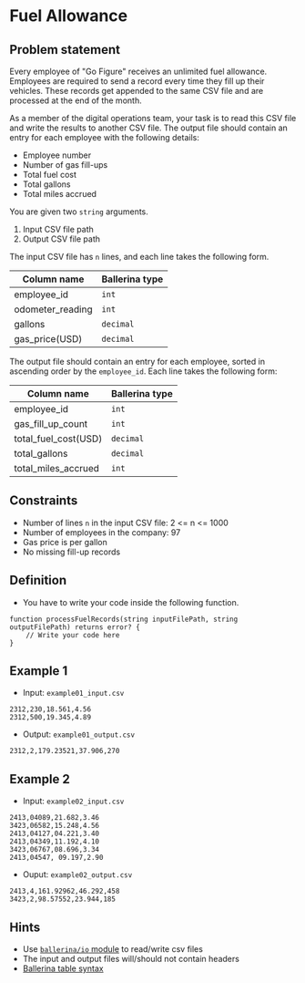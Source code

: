 # Fuel Allowance

## Problem statement

Every employee of "Go Figure" receives an unlimited fuel allowance. Employees are required to send a record every time they fill up their vehicles. These records get appended to the same CSV file and are processed at the end of the month.

As a member of the digital operations team, your task is to read this CSV file and write the results to another CSV file. The output file should contain an entry for each employee with the following details:

- Employee number
- Number of gas fill-ups
- Total fuel cost
- Total gallons 
- Total miles accrued 

You are given two `string` arguments.

1. Input CSV file path
1. Output CSV file path

The input CSV file has `n` lines, and each line takes the following form.

| Column name      | Ballerina type |
| ----------- | ----------- |
| employee_id      | `int`       |
| odometer_reading   | `int`       |
| gallons   | `decimal` |
| gas_price(USD)  |`decimal`|

The output file should contain an entry for each employee, sorted in ascending order by the `employee_id`. Each line takes the following form:

| Column name      | Ballerina type |
| ----------- | ----------- |
| employee_id      | `int`       |
| gas_fill_up_count   | `int`        |
| total_fuel_cost(USD)   | `decimal` |
| total_gallons  |`decimal`|
| total_miles_accrued  |`int`|

## Constraints

- Number of lines `n` in the input CSV file:  2 <= n <= 1000
- Number of employees in the company: 97
- Gas price is per gallon
- No missing fill-up records

## Definition

- You have to write your code inside the following function.
```ballerina
function processFuelRecords(string inputFilePath, string outputFilePath) returns error? {
    // Write your code here
}
```

## Example 1

- Input: `example01_input.csv`

```csv
2312,230,18.561,4.56
2312,500,19.345,4.89
```

- Output: `example01_output.csv`

```csv
2312,2,179.23521,37.906,270
```

## Example 2

- Input: `example02_input.csv`

```csv
2413,04089,21.682,3.46
3423,06582,15.248,4.56
2413,04127,04.221,3.40
2413,04349,11.192,4.10
3423,06767,08.696,3.34
2413,04547, 09.197,2.90
```

- Ouput: `example02_output.csv`

```csv
2413,4,161.92962,46.292,458
3423,2,98.57552,23.944,185
```

## Hints

- Use [`ballerina/io` module](https://lib.ballerina.io/ballerina/io/latest) to read/write csv files
- The input and output files will/should not contain headers
- [Ballerina table syntax](https://ballerina.io/learn/by-example/table-syntax)
